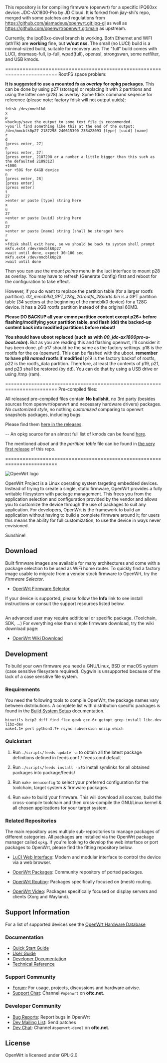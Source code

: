 This repository is for compiling firmware (openwrt) for a specific IPQ60xx device: JDC-AX1800-Pro by JD Cloud. 
It is forked from jiay-shi's repo, merged with some patches and regulations from https://github.com/aiamadeus/openwrt.git:ipq-gl as well as https://github.com/openwrt/openwrt.git:main as upstream.

Currently, the ipq60xx-devel branch is working.
Both Ethernet and WIFI (ath11k) are **working** fine, but **w/out nss**.
The small (no LUCI) build is a minimal-sized build, suitable for recovery use.
The "full" build comes with LUCI, dnsmasq-full, ip-full, wpad(full), openssl, strongswan, some netfilter, and USB kmods.

========================================================================
RootFS space problem:

**It is suggested to use a mounted fs as *overlay* for opkg packages.** This can be done by using p27 (storage) or replacing it with 2 partitions and using the latter one (p28) as overlay.
Some fdisk command seqence for reference (please note: factory fdisk will not output uuids):
```
fdisk /dev/mmcblk0
x
p
>backup/save the output to some text file is recommended.
>you'll find something like this at the end of the output: /dev/mmcblk0p27 2187298 240615390 238428093 [type] [uuid] [name]
r
d
[press enter, 27]
n
[press enter, 27]
[press enter, 2187298 or a number a little bigger than this such as the defaulted 2189312]
+100G 
>or +50G for 64GB device
n
[press enter, 28]
[press enter]
[press enter]
t
27
>enter or paste [type] string here
x
u
27
>enter or paste [uuid] string here
n
27
>enter or paste [name] string (shall be storage) here
r
w
>fdisk shall exit here, so we should be back to system shell prompt
mkfs.ext4 /dev/mmcblk0p27
>wait until done, expect 30~100 sec
mkfs.ext4 /dev/mmcblk0p28
>wait until done
```
Then you can use the *mount points* menu in the luci interface to mount p28 as overlay. You may have to refresh (Generate Config) first and reboot for the configuration to take effect.

However,  if you do want to replace the partition table (for a larger rootfs partition).
*02_mmcblk0_GPT_128g_2Grootfs_28parts.bin* is a GPT partition table (34 sectors at the beginning of the mmcblk0 device) for a 128G device. It has a 2GB rootfs partition instead of the original 60MB.

**Please DO BACKUP all your emmc partition content except p26+ before flashing/modifying your partition table, and flash (dd) the backed-up content back into modified partitions before reboot!**

**You should have uboot replaced (such as with *00_jdc-ax1800pro-u-boot.mbn*).** But as you are reading this and flashing openwrt, I'll consider it has been done.
p1-p17 should be the same as the factory settings. p18 is the rootfs for the os (openwrt). This can be flashed with the uboot. **remember to have p18 *named* rootfs if modified!** p19 is the factory backof of rootfs, p22 is the rootfs_data partition. Therefore, at least the contents of p19, p21, and p23 shall be restored (by dd). You can do that by using a USB drive or using /tmp (ram).

========================================================================
Pre-compiled files:

All released pre-compiled files contain **No bullshit**, no 3rd party (besides sources from openwrt/openwrt and necessary hardware drivers) packages.
*No customized style*, no nothing *customized* comparing to openwrt snapshots packages, including bugs.

Please find them [here in the releases](https://github.com/sunshinejnjn/openwrt-jiayshi/releases/).

--
An opkg source for an almost full list of kmods can be found [here](http://openwrt.717455.xyz/jdc_ax1800-pro_no-nss/targets/qualcommax/ipq60xx/packages/).

The mentioned *uboot* and the *partition table* file can be found in [the very first release](https://github.com/sunshinejnjn/openwrt-jiayshi/releases/tag/20240518_jdc_ax1800-pro) of this repo. 

========================================================================

![OpenWrt logo](include/logo.png)

OpenWrt Project is a Linux operating system targeting embedded devices. Instead
of trying to create a single, static firmware, OpenWrt provides a fully
writable filesystem with package management. This frees you from the
application selection and configuration provided by the vendor and allows you
to customize the device through the use of packages to suit any application.
For developers, OpenWrt is the framework to build an application without having
to build a complete firmware around it; for users this means the ability for
full customization, to use the device in ways never envisioned.

Sunshine!

## Download

Built firmware images are available for many architectures and come with a
package selection to be used as WiFi home router. To quickly find a factory
image usable to migrate from a vendor stock firmware to OpenWrt, try the
*Firmware Selector*.

* [OpenWrt Firmware Selector](https://firmware-selector.openwrt.org/)

If your device is supported, please follow the **Info** link to see install
instructions or consult the support resources listed below.

## 

An advanced user may require additional or specific package. (Toolchain, SDK, ...) For everything else than simple firmware download, try the wiki download page:

* [OpenWrt Wiki Download](https://openwrt.org/downloads)

## Development

To build your own firmware you need a GNU/Linux, BSD or macOS system (case
sensitive filesystem required). Cygwin is unsupported because of the lack of a
case sensitive file system.

### Requirements

You need the following tools to compile OpenWrt, the package names vary between
distributions. A complete list with distribution specific packages is found in
the [Build System Setup](https://openwrt.org/docs/guide-developer/build-system/install-buildsystem)
documentation.

```
binutils bzip2 diff find flex gawk gcc-6+ getopt grep install libc-dev libz-dev
make4.1+ perl python3.7+ rsync subversion unzip which
```

### Quickstart

1. Run `./scripts/feeds update -a` to obtain all the latest package definitions
   defined in feeds.conf / feeds.conf.default

2. Run `./scripts/feeds install -a` to install symlinks for all obtained
   packages into package/feeds/

3. Run `make menuconfig` to select your preferred configuration for the
   toolchain, target system & firmware packages.

4. Run `make` to build your firmware. This will download all sources, build the
   cross-compile toolchain and then cross-compile the GNU/Linux kernel & all chosen
   applications for your target system.

### Related Repositories

The main repository uses multiple sub-repositories to manage packages of
different categories. All packages are installed via the OpenWrt package
manager called `opkg`. If you're looking to develop the web interface or port
packages to OpenWrt, please find the fitting repository below.

* [LuCI Web Interface](https://github.com/openwrt/luci): Modern and modular
  interface to control the device via a web browser.

* [OpenWrt Packages](https://github.com/openwrt/packages): Community repository
  of ported packages.

* [OpenWrt Routing](https://github.com/openwrt/routing): Packages specifically
  focused on (mesh) routing.

* [OpenWrt Video](https://github.com/openwrt/video): Packages specifically
  focused on display servers and clients (Xorg and Wayland).

## Support Information

For a list of supported devices see the [OpenWrt Hardware Database](https://openwrt.org/supported_devices)

### Documentation

* [Quick Start Guide](https://openwrt.org/docs/guide-quick-start/start)
* [User Guide](https://openwrt.org/docs/guide-user/start)
* [Developer Documentation](https://openwrt.org/docs/guide-developer/start)
* [Technical Reference](https://openwrt.org/docs/techref/start)

### Support Community

* [Forum](https://forum.openwrt.org): For usage, projects, discussions and hardware advise.
* [Support Chat](https://webchat.oftc.net/#openwrt): Channel `#openwrt` on **oftc.net**.

### Developer Community

* [Bug Reports](https://bugs.openwrt.org): Report bugs in OpenWrt
* [Dev Mailing List](https://lists.openwrt.org/mailman/listinfo/openwrt-devel): Send patches
* [Dev Chat](https://webchat.oftc.net/#openwrt-devel): Channel `#openwrt-devel` on **oftc.net**.

## License

OpenWrt is licensed under GPL-2.0

